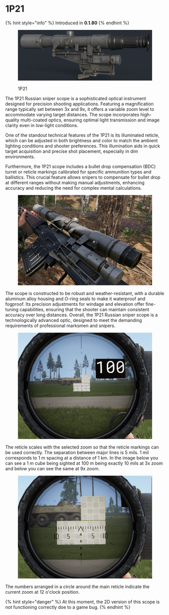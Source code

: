 # 1P21

{% hint style="info" %}
Introduced in **0.1.80**
{% endhint %}

<figure><img src="../../../../../../.gitbook/assets/render_ps.jpg" alt=""><figcaption><p>1P21</p></figcaption></figure>

The 1P21 Russian sniper scope is a sophisticated optical instrument designed for precision shooting applications. Featuring a magnification range typically set between 3x and 9x, it offers a variable zoom level to accommodate varying target distances. The scope incorporates high-quality multi-coated optics, ensuring optimal light transmission and image clarity even in low-light conditions.

One of the standout technical features of the 1P21 is its illuminated reticle, which can be adjusted in both brightness and color to match the ambient lighting conditions and shooter preferences. This illumination aids in quick target acquisition and precise shot placement, especially in dim environments.

Furthermore, the 1P21 scope includes a bullet drop compensation (BDC) turret or reticle markings calibrated for specific ammunition types and ballistics. This crucial feature allows snipers to compensate for bullet drop at different ranges without making manual adjustments, enhancing accuracy and reducing the need for complex mental calculations.

<figure><img src="../../../../../../.gitbook/assets/image (144).png" alt=""><figcaption></figcaption></figure>

The scope is constructed to be robust and weather-resistant, with a durable aluminum alloy housing and O-ring seals to make it waterproof and fogproof. Its precision adjustments for windage and elevation offer fine-tuning capabilities, ensuring that the shooter can maintain consistent accuracy over long distances. Overall, the 1P21 Russian sniper scope is a technologically advanced optic, designed to meet the demanding requirements of professional marksmen and snipers.

<figure><img src="../../../../../../.gitbook/assets/image (145).png" alt=""><figcaption></figcaption></figure>

The reticle scales with the selected zoom so that the reticle markings can be used correctly. The separation between major lines is 5 mils. 1 mil corresponds to 1 m spacing at a distance of 1 km. In the image below you can see a 1 m cube being sighted at 100 m being exactly 10 mils at 3x zoom and below you can see the same at 9x zoom.

<figure><img src="../../../../../../.gitbook/assets/image (146).png" alt=""><figcaption></figcaption></figure>

The numbers arranged in a circle around the main reticle indicate the current zoom at 12 o'clock position.

{% hint style="danger" %}
At this moment, the 2D version of this scope is not functioning correctly doe to a game bug.
{% endhint %}
